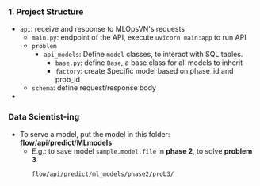 ### 1. Project Structure
- `api`: receive and response to MLOpsVN's requests
  - `main.py`: endpoint of the API, execute `uvicorn main:app` to run API
  - `problem`
    - `api_models`: Define `model` classes, to interact with SQL tables.
      - `base.py`: define `Base`, a base class for all models to inherit 
      - `factory`: create Specific model based on phase_id and prob_id
  - `schema`: define request/response body 
- 
### Data Scientist-ing
- To serve a model, put the model in this folder: **flow**/**api**/**predict**/**MLmodels**
  - E.g.: to save model `sample.model.file` in **phase 2**, to solve **problem 3**
    ```bash
    flow/api/predict/ml_models/phase2/prob3/
    ```
